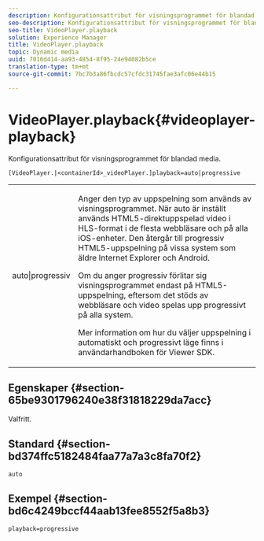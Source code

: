 ```yaml
---
description: Konfigurationsattribut för visningsprogrammet för blandad media.
seo-description: Konfigurationsattribut för visningsprogrammet för blandad media.
seo-title: VideoPlayer.playback
solution: Experience Manager
title: VideoPlayer.playback
topic: Dynamic media
uuid: 7016d414-aa93-4854-8f95-24e94082b5ce
translation-type: tm+mt
source-git-commit: 7bc7b3a86fbcdc57cfdc31745fae3afc06e44b15

---
```



# VideoPlayer.playback{#videoplayer-playback}

Konfigurationsattribut för visningsprogrammet för blandad media.

`[VideoPlayer.|<containerId>_videoPlayer.]playback=auto|progressive`

<table id="table_27B4B2DDD44D4D1CB46DD1906A92B2FD"> 
 <tbody> 
  <tr> 
   <td colname="col1"> <p> <span class="codeph"> auto|progressiv</span> </p> </td> 
   <td colname="col2"> <p> Anger den typ av uppspelning som används av visningsprogrammet. När <span class="codeph"> auto</span> är inställt används HTML5-direktuppspelad video i HLS-format i de flesta webbläsare och på alla iOS-enheter. Den återgår till progressiv HTML5-uppspelning på vissa system som äldre Internet Explorer och Android. </p> <p>Om du anger <span class="codeph"> progressiv</span> förlitar sig visningsprogrammet endast på HTML5-uppspelning, eftersom det stöds av webbläsare och video spelas upp progressivt på alla system. </p> <p>Mer information om hur du väljer uppspelning i automatiskt och progressivt läge finns i användarhandboken för Viewer SDK. </p> </td> 
  </tr> 
 </tbody> 
</table>

## Egenskaper {#section-65be9301796240e38f31818229da7acc}

Valfritt.

## Standard {#section-bd374ffc5182484faa77a7a3c8fa70f2}

`auto`

## Exempel {#section-bd6c4249bccf44aab13fee8552f5a8b3}

`playback=progressive`

